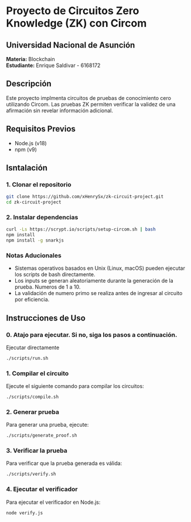 # Proyecto de Circuitos Zero Knowledge (ZK) con Circom

## Universidad Nacional de Asunción
**Materia:** Blockchain  
**Estudiante:** Enrique Saldivar - 6168172

## Descripción
Este proyecto implmenta circuitos de pruebas de conocimiento cero utilizando Circom. Las pruebas ZK permiten verificar la validez de una afirmación sin revelar información adicional.

## Requisitos Previos
- Node.js (v18)
- npm (v9)

## Isntalación

### 1. Clonar el repositorio
```bash
git clone https://github.com/xHenrySx/zk-circuit-project.git
cd zk-circuit-project
```

### 2. Instalar dependencias
```bash
curl -Ls https://scrypt.io/scripts/setup-circom.sh | bash
npm install
npm install -g snarkjs
```

### Notas Aducionales
 - Sistemas operativos basados en Unix (Linux, macOS) pueden ejecutar los scripts de bash directamente.
 - Los inputs se generan aleatoriamente durante la generación de la prueba. Numeros de 1 a 10.
 - La validación de numero primo se realiza antes de ingresar al circuito por eficiencia.
 
## Instrucciones de Uso

### 0. Atajo para ejecutar. Si no, siga los pasos a continuación.
Ejecutar directamente
```bash
./scripts/run.sh
```

### 1. Compilar el circuito
Ejecute el siguiente comando para compilar los circuitos:
```bash
./scripts/compile.sh
```

### 2. Generar prueba
Para generar una prueba, ejecute:
```bash
./scripts/generate_proof.sh
```

### 3. Verificar la prueba
Para verificar que la prueba generada es válida:
```bash
./scripts/verify.sh
```

### 4. Ejecutar el verificador
Para ejecutar el verificador en Node.js:
```bash
node verify.js
```